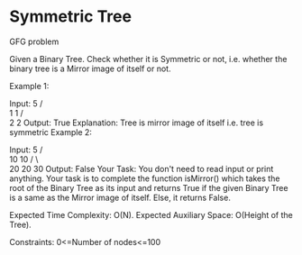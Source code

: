 # Symmetric Tree
GFG problem

Given a Binary Tree. Check whether it is Symmetric or not, i.e. whether the binary tree is a Mirror image of itself or not.

Example 1:

Input:
         5
       /   \
      1     1
     /       \
    2         2
Output: True
Explanation: Tree is mirror image of
itself i.e. tree is symmetric
Example 2:

Input:
         5
       /   \
      10     10
     /  \     \
    20  20     30
Output: False
Your Task:
You don't need to read input or print anything. Your task is to complete the function isMirror() which takes the root of the Binary Tree as its input and returns True if the given Binary Tree is a same as the Mirror image of itself. Else, it returns False.

Expected Time Complexity: O(N).
Expected Auxiliary Space: O(Height of the Tree).

Constraints:
0<=Number of nodes<=100